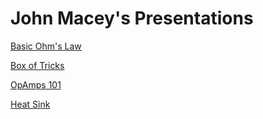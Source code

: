 # John Macey's Presentations

[Basic Ohm's Law](https://github.com/microcontrollersig/johnmaceypresentations/raw/master/BASICS_DWG.jpg)

[Box of Tricks](https://github.com/microcontrollersig/johnmaceypresentations/blob/master/JGBOT.pdf)

[OpAmps 101](https://github.com/microcontrollersig/johnmaceypresentations/blob/master/OPAMPS_101.pdf)

[Heat Sink](https://github.com/microcontrollersig/johnmaceypresentations/blob/master/heatsink.pdf)
